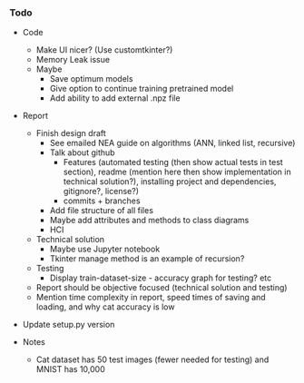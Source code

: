 ### Todo

- Code
  - Make UI nicer? (Use customtkinter?)
  - Memory Leak issue
  - Maybe
    - Save optimum models
    - Give option to continue training pretrained model
    - Add ability to add external .npz file

- Report
  - Finish design draft
    - See emailed NEA guide on algorithms (ANN, linked list, recursive)
    - Talk about github
      - Features (automated testing (then show actual tests in test section), readme (mention here then show implementation in technical solution?), installing project and dependencies, gitignore?, license?)
      - commits + branches
    - Add file structure of all files
    - Maybe add attributes and methods to class diagrams
    - HCI
  - Technical solution
    - Maybe use Jupyter notebook
    - Tkinter manage method is an example of recursion?
  - Testing
    - Display train-dataset-size - accuracy graph for testing? etc
  - Report should be objective focused (technical solution and testing)
  - Mention time complexity in report, speed times of saving and loading, and why cat accuracy is low

- Update setup.py version

- Notes
  - Cat dataset has 50 test images (fewer needed for testing) and MNIST has 10,000